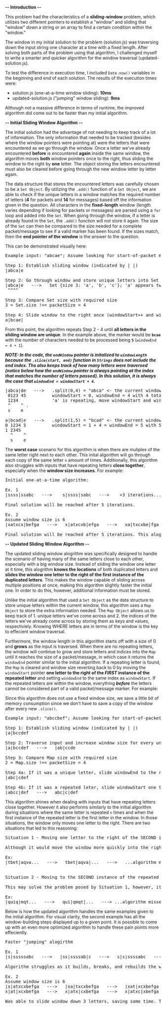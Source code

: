 **-- Introduction --**

This problem had the characteristics of a **sliding-window** problem, which utilizes two different pointers to establish a "window" and sliding that "window" down a string or an array to find a certain condition within the "window."

The window in my initial solution to the problem (solution.js) was traversing down the input string one character at a time with a fixed length. After solving both parts of the problem using that algorithm, I challenged myself to write a smarter and quicker algorithm for the window traversal (updated-solution.js).

To test the difference in execution time, I included `Date.now()` variables in the beginning and end of each solution. The results of the execution times were:

- solution.js (one-at-a-time window sliding): **10ms**
- updated-solution.js ("jumping" window sliding): **9ms**

Although not a massive difference in terms of runtime, the improved algorithm did come out to be faster than my initial algorithm.

**-- Initial Sliding Window Algorithm --**

The initial solution had the advantage of not needing to keep track of a lot of information. The only information that needed to be tracked (besides where the window pointers were pointing at) were the letters that were encountered as we go through the window. Once a letter we've already encountered **before** is encountered **again** inside the same window, the algorithm moves **both** window pointers once to the right, thus sliding the window to the right by **one** letter. The object storing the letters encountered must also be cleared before going through the new window letter by letter again.

The data structure that stores the encountered letters was carefully chosen to be a `Set Object`. By utilizing the `.add()` function of a `Set Object`, we are able to check if the unique letters in a window matches the required number of letters (**4** for packets and **14** for messages) based off the information given in the question. All characters in the **fixed-length** window (length varies depending if looking for packets or messages) are parsed using a `for` loop and added into the `Set`. When going through the window, if a letter is already found in the `Set`, the `.add()` function will not store it again. The size of the `Set` can then be compared to the size needed for a complete packet/message to see if a valid marker has been found. If the sizes match, then the **end pointer of the window** is the answer to the question.

This can be demonstrated visually here:

<pre>
Example input: "abcae"; Assume looking for start-of-packet marker (window size = 4)

Step 1: Establish sliding window (indicated by | |)
|abca|e

Step 2: Go through window and store unique letters into Set
|abca|e   --->   Set {size 3: 'a', 'b', 'c'}; 'a' appears twice but stored once 
 ^^^^

Step 3: Compare Set size with required size
3 = Set.size !== packetSize = 4

Step 4: Slide window to the right once (windowStart++ and windowEnd++)
a|bcae|
</pre>

From this point, the algorithm repeats Step 2 - 4 until **all letters in the sliding window are unique**. In the example above, the marker would be **`bcae`** with the number of characters needed to be processed being **`5`** (`windowEnd = 4 + 1`).

***NOTE: In the code, the `endWindow` pointer is initalized to `windowLength` because the `.slice(start, end)` function in `Strings` does not include the end index. Ths also keeps track of how many letters were traversed (notice below how the `endWindow` pointer is always pointing at the index that matches the number of letters passed). In this solution, it is always the case that `windowEnd = windowStart + 4`.***

<pre>
|abca|de   --->   .split(0,4) = "abca" <- the current window
 0123 45          windowStart = 0, windowEnd = 4 with 4 total letters traversed
 1234             'a' is repeating, move windowStart and windowEnd to right +1
 ^    ^ .          
 s    e

a|bcad|e   --->   .split(1,5) = "bcad" <- the current window
0 1234 5          windowStart = 1 + 4 = windowEnd = 5 with 5 total letters traversed
1 2345 
  ^    ^
  s    e
</pre>

The **worst case** scenario for this algorithm is when there are muliples of the same letter right next to each other. This inital algorithm will go through each copy of the same letter `n` amount of times. Additionally, this algorithm also struggles with inputs that have repeating letters **close together**, especially when the **window size increases**. For example:

<pre>
Initial one-at-a-time algorithm:

Ex. 1
|ssss|ssabc   --->    s|ssss|sabc   --->    +3 iterations...   --->   sssss|sabc|

Final solution will be reached after 5 iterations.

Ex. 2
Assume window size is 6
|xatxcx|befga   --->   x|atxcxb|efga   --->   xa|txcxbe|fga   --->    xat|xcxbefg|a   --->    xatx|cxbefga|

Final solution will be reached after 5 iterations. This alogirthm does not know WHERE the duplicated letters are, it just knows that there are duplicate letters.
</pre>

**-- Updated Sliding Window Algorithm --**

The updated sliding window alogrithm was specifically designed to handle the scenario of having many of the same letters close to each other, especially with a big window size. Instead of sliding the window one letter at it time, this alogrithm **knows the locations** of both duplicated letters and **slides the window one letter to the right of the first instance of the duplicated letters**. This makes the window capable of sliding across multiple positions at once, making this algorithm slightly faster the initial one. In order to do this, however, additional information must be stored.

Unlike the initial algorithm that used a `Set Object` as the data structure to store unique letters within the current window, this algorithm uses a `Map Object` to store the extra information needed. The `Map Object` allows us to keep track of 1. unique letters we've come across and 2. the indices of the letters we've already come across by storing them as keys and values, respectiviely. Knowing WHERE letters are in terms of the window is the key to effecient window traversal.

Furthermore, the window length in this algorithm starts off with a size of 0 and **grows** as the input is traversed. When there are no repeating letters, the window will continue to grow and store letters and indices into the `Map` until it reaches the size of a packet/message, in which case it returns the `windowEnd` pointer similar to the initial algorithm. If a repeating letter is found, the `Map` is cleared and window size reverting back to 0 by moving the `windowStart` pointer **one letter to the right of the *FIRST* instance of the repeated letter** and setting `windowEnd` to the same index as `windowStart`. If the repeated letters are within the window, everything ***before*** the letters cannot be considered part of a valid packet/message marker. For example:

Since this algorithm does not use a fixed window size, we save a little bit of memory consumption since we don't have to save a copy of the window after every new `.slice()`.

<pre>
Example input: "abccbef"; Assume looking for start-of-packet marker (window size = 4)

Step 1: Establish sliding window (indicated by | |)
|a|bccdef

Step 2: Traverse input and increase window size for every unique letter
|a|bccdef   --->   |ab|ccde

Step 3: Compare Map size with required size
2 = Map.size !== packetSize = 4

Step 4a: If it was a unique letter, slide windowEnd to the right once
|abc|cdef

Step 4b: If it was a repeated leter, slide windowStart one to the right of first instance of letter and reset windowEnd
|abcc|def   --->   abc|c|def
</pre>

This algorithm shines when dealing with inputs that have repeating letters close together. However it also performs similarly to the initial algorithm during situations where the same letter is repeated `n` times and when the first instance of the repeated letter is the first letter in the window. In those situations, the window only moves one letter to the right. There are two situations that led to this reasoning:

<pre>
Situation 1 - Moving one letter to the right of the SECOND instance of the repeated letter

Although it would move the window more quickly into the right position, doing so may lead to missing out on the correct window, as the last repeated character may need to be the first letter in the window.

Ex:
|tbet|aqva...   --->   tbet|aqva|...   --->   ...algorithm missed the correct |taqv| window


Situation 2 - Moving to the SECOND instance of the repeated letter

This may solve the problem posed by Situation 1, however, it is still possible to miss out on the correct window by sliding past it.

Ex:
|quiq|mqt...   --->   qui|qmqt|...   ---> ...algorithm missed the correct |uiqm| window
</pre>

Below is how the updated algorithm handles the same examples given to the initial algorithm. For visual clarity, the second example has all the window-building steps displayed up to a given point. It is possible to come up with an even more optimized algorithm to handle these pain points more effeciently.

<pre>
Faster "jumping" alogirthm

Ex. 1
|s|sssssabc   --->   |ss|ssssab|c   --->   s|s|ssssabc   --->   s|ss|sssabc   --->   ss|s|sssabc

Algorithm struggles as it builds, breaks, and rebuilds the window multiple times with many repeated characters nearby.

Ex. 2
Assume window size is 6
|x|atxcxbefga   --->   |xa|txcxbefga   --->   |xat|xcxbefga   --->    |xatx|cxbefg|a    --->    x|a|txcxbefga
x|at|xcxbefga   --->   x|atx|cxbefga   --->   x|atxc|xbefga   --->    x|atxcx|befga   --->    xatx|c|xbefga

Was able to slide window down 3 letters, saving some time. This algorithm works best when the repeated character isn't the first letter in the window and smaller windows so that it can utilize multi-letter slides
</pre>